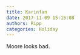 ```yaml
---
title: Karinfan
date: 2017-11-09 15:15:08
authors: Ripp
categories: Holiday
---
```


 Moore looks bad.